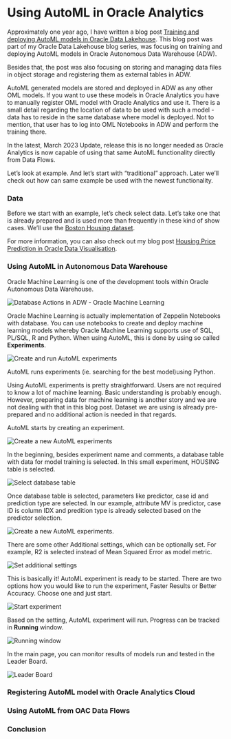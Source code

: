 # Using AutoML in Oracle Analytics

Approximately one year ago, I have written a blog post [Training and deploying AutoML models in Oracle Data Lakehouse](https://zigavaupot.blogspot.com/2022/03/training-and-deploying-automl-models-in.html). This blog post was part of my Oracle Data Lakehouse blog series, was focusing on training and deploying AutoML models in Oracle Autonomous Data Warehouse (ADW).

Besides that, the post was also focusing on storing and managing data files in object storage and registering them as external tables in ADW.

AutoML generated models are stored and deployed in ADW as any other OML models. If you want to use these models in Oracle Analytics you have to manually register OML model with Oracle Analytics and use it. There is a small detail regarding the location of data to be used with such a model - data has to reside in the same database where model is deployed. Not to mention, that user has to log into OML Notebooks in ADW and perform the training there.

In the latest, March 2023 Update, release this is no longer needed as Oracle Analytics is now capable of using that same AutoML functionality directly from Data Flows.

Let’s look at example. And let’s start with “traditional” approach. Later we’ll check out how can same example be used with the newest functionality.

### Data

Before we start with an example, let’s check select data. Let’s take one that is already prepared and is used more than frequently in these kind of show cases. We’ll use the [Boston Housing dataset](https://archive.ics.uci.edu/ml/machine-learning-databases/housing/). 

For more information, you can also check out my blog post [Housing Price Prediction in Oracle Data Visualisation](https://zigavaupot.blogspot.com/2020/05/housing-price-prediction-in-oracle-data.html).

### Using AutoML in Autonomous Data Warehouse

Oracle Machine Learning is one of the development tools within Oracle Autonomous Data Warehouse.

![Database Actions in ADW - Oracle Machine Learning](./images/database-actions-oml.png)

Oracle Machine Learning is actually implementation of Zeppelin Notebooks with database. You can use notebooks to create and deploy machine learning models whereby Oracle Machine Learning supports use of SQL, PL/SQL, R and Python. When using AutoML, this is done by using so called **Experiments**. 

![Create and run AutoML experiments](./images/quick-actions-automl.png)

AutoML runs experiments (ie. searching for the best model)using Python.

Using AutoML experiments is pretty straightforward. Users are not required to know a lot of machine learning. Basic understanding is probably enough. However, preparing data for machine learning is another story and we are not dealing with that in this blog post. Dataset we are using is already pre-prepared and no additional action is needed in that regards.

AutoML starts by creating an experiment.

![Create a new AutoML experiments](./images/create-automl-experiment.png)

In the beginning, besides experiment name and comments, a database table with data for model training is selected. In this small experiment, HOUSING table is selected.

![Select database table](./images/select-table-for-experiment.png)

Once database table is selected, parameters like predictor, case id and prediction type are selected. In our example, attribute MV is predictor, case ID is column IDX and predition type is already selected based on the predictor selection.

![Create a new AutoML experiments](./images/define-model-parameters.png).

There are some other Additional settings, which can be optionally set. For example, R2 is selected instead of Mean Squared Error as model metric.

![Set additional settings](./images/additional-settings.png)

This is basically it! AutoML experiment is ready to be started. There are two options how you would like to run the experiment, Faster Results or Better Accuracy. Choose one and just start.

![Start experiment](./images/start-experiment.png)

Based on the setting, AutoML experiment will run. Progress can be tracked in **Running** window.

![Running window](./images/running.png)

In the main page, you can monitor results of models run and tested in the Leader Board.

![Leader Board](./images/leader-board.png)







### Registering AutoML model with Oracle Analytics Cloud

### Using AutoML from OAC Data Flows

### Conclusion